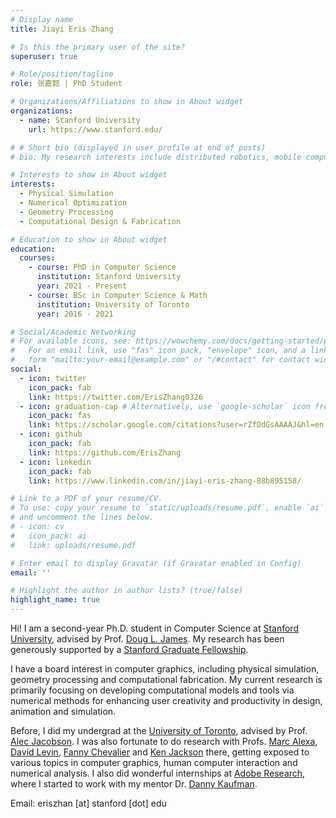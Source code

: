 ```yaml
---
# Display name
title: Jiayi Eris Zhang

# Is this the primary user of the site?
superuser: true

# Role/position/tagline
role: 张嘉懿 | PhD Student

# Organizations/Affiliations to show in About widget
organizations:
  - name: Stanford University
    url: https://www.stanford.edu/

# # Short bio (displayed in user profile at end of posts)
# bio: My research interests include distributed robotics, mobile computing and programmable matter.

# Interests to show in About widget
interests:
  - Physical Simulation
  - Numerical Optimization
  - Geometry Processing
  - Computational Design & Fabrication

# Education to show in About widget
education:
  courses:
    - course: PhD in Computer Science
      institution: Stanford University
      year: 2021 - Present
    - course: BSc in Computer Science & Math
      institution: University of Toronto
      year: 2016 - 2021

# Social/Academic Networking
# For available icons, see: https://wowchemy.com/docs/getting-started/page-builder/#icons
#   For an email link, use "fas" icon pack, "envelope" icon, and a link in the
#   form "mailto:your-email@example.com" or "/#contact" for contact widget.
social:
  - icon: twitter
    icon_pack: fab
    link: https://twitter.com/ErisZhang0326
  - icon: graduation-cap # Alternatively, use `google-scholar` icon from `ai` icon pack
    icon_pack: fas
    link: https://scholar.google.com/citations?user=rZfDdGsAAAAJ&hl=en
  - icon: github
    icon_pack: fab
    link: https://github.com/ErisZhang
  - icon: linkedin
    icon_pack: fab
    link: https://www.linkedin.com/in/jiayi-eris-zhang-88b895158/

# Link to a PDF of your resume/CV.
# To use: copy your resume to `static/uploads/resume.pdf`, enable `ai` icons in `params.toml`,
# and uncomment the lines below.
# - icon: cv
#   icon_pack: ai
#   link: uploads/resume.pdf

# Enter email to display Gravatar (if Gravatar enabled in Config)
email: ''

# Highlight the author in author lists? (true/false)
highlight_name: true
---
```


Hi! I am a second-year Ph.D. student in Computer Science at [Stanford University](https://engineering.stanford.edu/), advised by Prof. [ Doug L. James](https://graphics.stanford.edu/~djames/). My research has been generously supported by a [Stanford Graduate Fellowship](https://vpge.stanford.edu/fellowships-funding/sgf/details).

I have a board interest in computer graphics, including physical simulation, geometry processing and computational fabrication. My current research is primarily focusing on developing computational models and tools via numerical methods for enhancing user creativity and productivity in design, animation and simulation.

Before, I did my undergrad at the [University of Toronto](https://www.utoronto.ca/), advised by Prof. [Alec Jacobson](https://www.cs.toronto.edu/~jacobson/). I was also fortunate to do research with Profs. [Marc Alexa](https://www.cg.tu-berlin.de/team/prof-dr-marc-alexa/), [David Levin](http://142.93.146.228/researchdb/), [Fanny Chevalier](http://fannychevalier.net/) and [Ken Jackson](http://www.cs.toronto.edu/~krj/) there, getting exposed to various topics in computer graphics, human computer interaction and numerical analysis. I also did wonderful internships at [Adobe Research](https://research.adobe.com/), where I started to work with my mentor Dr. [Danny Kaufman](http://dannykaufman.io/).

Email: eriszhan [at] stanford [dot] edu

<!-- {{< icon name="download" pack="fas" >}} Download my {{< staticref "uploads/demo_resume.pdf" "newtab" >}}resumé{{< /staticref >}}. -->
